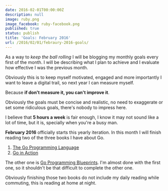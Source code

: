 ```yaml
---
date: 2016-02-01T00:00:00Z
description: null
image: ruby.png
image_facebook: ruby-facebook.png
published: true
status: publish
title: 'Goals: February 2016'
url: /2016/02/01/febraury-2016-goals/
---
```


As a way to *keep the ball rolling* I will be blogging my monthly goals every first of the month. I will be describing what I plan to achieve and I evaluate how effective I was the previous month.

Obviously this is to keep myself motivated, engaged and more importantly I want to leave a digital trail, so next year I can measure myself.

Because **if don't measure it, you can't improve it**.

Obviously the goals must be concise and realistic, no need to exaggerate or set some ridiculous goals, there's nobody to impress here.

I believe that **5 hours a week** is fair enough, I know it may not sound like a lot of time, but it is, specially when you're a busy man.

**February 2016** officially starts this yearly iteration. In this month I will finish reading two of the three books I have about Go.

1. [The Go Programming Language](http://www.gopl.io/)
2. [Go in Action](https://www.manning.com/books/go-in-action)

The other one is [Go Programming Blueprints](https://www.packtpub.com/application-development/go-programming-blueprints). I'm almost done with the first one, so it shouldn't be that difficult to complete the other one.

Obviously finishing those two books do not include my daily reading while commuting, this is reading at home at night.
